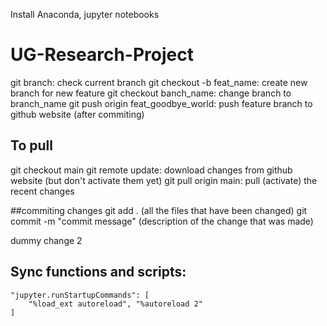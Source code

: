 Install Anaconda, jupyter notebooks

# UG-Research-Project

git branch: check current branch
git checkout -b feat_name: create new branch for new feature
git checkout banch_name: change branch to branch_name
git push origin feat_goodbye_world: push feature branch to github website (after commiting)

 ## To pull
 git checkout main
 git remote update: download changes from github website (but don't activate them yet)
 git pull origin main: pull (activate) the recent changes
 
 ##commiting changes
git add . (all the files that have been changed)
git commit -m "commit message" (description of the change that was made)

dummy change 2

## Sync functions and scripts:
    "jupyter.runStartupCommands": [
        "%load_ext autoreload", "%autoreload 2"
    ]
